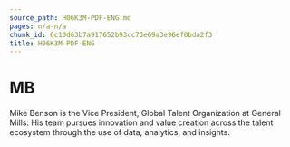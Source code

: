 ```yaml
---
source_path: H06K3M-PDF-ENG.md
pages: n/a-n/a
chunk_id: 6c10d63b7a917652b93cc73e69a3e96ef0bda2f3
title: H06K3M-PDF-ENG
---
```

# MB

Mike Benson is the Vice President, Global Talent Organization at General Mills. His team pursues innovation and value creation across the talent ecosystem through the use of data, analytics, and insights.
